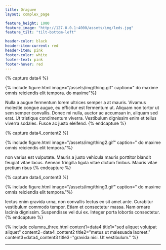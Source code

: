```yaml
---
title: Draguve
layout: complex_page

feature_height: 1000
feature_image: "http://127.0.0.1:4000/assets/img/leds.jpg"
feature_tilt: "tilt-bottom-left"

header-color: black
header-item-current: red
header-item: pink
footer-color: white
footer-text: pink 
footer-hover: red
---
```

{% capture data4 %}

{% include figure.html image="/assets/img/thing.gif" caption=" do maxime omnis reiciendis elit tempora. do maxime"%}

Nulla a augue fermentum lorem ultrices semper a at mauris. Vivamus molestie congue augue, eu efficitur est fermentum ut. Aliquam non tortor ut sem semper convallis. Donec mi nulla, auctor ac accumsan in, aliquam sed erat. Ut tristique condimentum viverra. Vestibulum dignissim enim et tellus viverra sodales. Fusce ac justo eleifend.
{% endcapture %}

{% capture data4_content2 %}

{% include figure.html image="/assets/img/thing2.gif" caption=" do maxime omnis reiciendis elit tempora."%}

non varius est vulputate. Mauris a justo vehicula mauris porttitor blandit feugiat vitae lacus. 
Aenean fringilla ligula vitae dictum finibus.
 Mauris vitae pretium risus
{% endcapture %}

{% capture data4_content3 %}

{% include figure.html image="/assets/img/thing3.gif" caption=" do maxime omnis reiciendis elit tempora."%}

lectus enim gravida urna, non convallis lectus ex sit amet ante. Curabitur vestibulum commodo tempor. Etiam et consectetur massa. Nam ornare lacinia dignissim. Suspendisse vel dui ex. Integer porta lobortis consectetur.
{% endcapture %}

  {% include columns_three.html content1=data4 title1="sed aliquet volutpat aliquet" content2=data4_content2 title2="metus ut malesuada laoreet." content3=data4_content3 title3="gravida nisi. Ut vestibulum." %}

---


